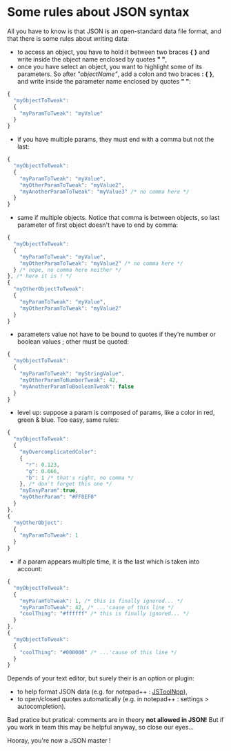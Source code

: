 # Some rules about JSON syntax

All you have to know is that JSON is an open-standard data file format, and that there is some rules about writing data:

  - to access an object, you have to hold it between two braces __{ }__ and write inside the object name enclosed by quotes __" "__,
  - once you have select an object, you want to highlight some of its parameters. So after _"objectName"_, add a colon and two braces __: { }__, and write inside the parameter name enclosed by quotes __" "__:

```javascript
{
  "myObjectToTweak":
  {
    "myParamToTweak": "myValue"
  }
}
```
  - if you have multiple params, they must end with a comma but not the last:

```javascript
{
  "myObjectToTweak":
  {
    "myParamToTweak": "myValue",
    "myOtherParamToTweak": "myValue2",
    "myAnotherParamToTweak": "myValue3" /* no comma here */
  }
}
```
  - same if multiple objects. Notice that comma is between objects, so last parameter of first object doesn't have to end by comma:

```javascript
{
  "myObjectToTweak":
  {
    "myParamToTweak": "myValue",
    "myOtherParamToTweak": "myValue2" /* no comma here */
  } /* nope, no comma here neither */
}, /* here it is ! */
{
  "myOtherObjectToTweak":
  {
    "myParamToTweak": "myValue",
    "myOtherParamToTweak": "myValue2"
  }
}
```
  - parameters value not have to be bound to quotes if they're number or boolean values ; other must be quoted:

```javascript
{
  "myObjectToTweak":
  {
    "myParamToTweak": "myStringValue",
    "myOtherParamToNumberTweak": 42,
    "myAnotherParamToBooleanTweak": false
  }
}
```
  - level up: suppose a param is composed of params, like a color in red, green & blue. Too easy, same rules:

```javascript
{
  "myObjectToTweak":
  {
    "myOvercomplicatedColor":
    {
      "r": 0.123,
      "g": 0.666,
      "b": 1 /* that's right, no comma */
    }, /* don't forget this one */
    "myEasyParam":true,
    "myOtherParam": "#FF8EF0"
  }
},
{
  "myOtherObject":
  {
    "myParamToTweak": 1
  }
}
```
  - if a param appears multiple time, it is the last which is taken into account:
```javascript
{
  "myObjectToTweak":
  {
    "myParamToTweak": 1, /* this is finally ignored... */
    "myParamToTweak": 42, /* ...'cause of this line */
    "coolThing": "#ffffff" /* this is finally ignored... */
  }
},
{
  "myObjectToTweak":
  {
    "coolThing": "#000000" /* ...'cause of this line */
  }
}
```

Depends of your text editor, but surely their is an option or plugin: 

-   to help format JSON data (e.g. for notepad++ : [JSToolNpp](http://www.sunjw.us/jstoolnpp/)),
-   to open/closed quotes automatically (e.g. in notepad++ : settings > autocompletion).



Bad pratice but pratical: comments are in theory __not allowed in JSON!__ But if you work in team this may be helpful anyway, so close our eyes...



Hooray, you're now a JSON master !